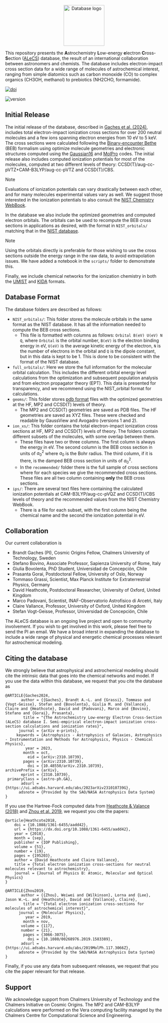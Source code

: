 <p align="center">
  <picture>
      <source media="(prefers-color-scheme: dark)" srcset="assets/alecs_logo_dark.svg?sanitize=true" height=130>
      <source media="(prefers-color-scheme: light)" srcset="assets/alecs_logo_light.svg?sanitize=true" height=130>
      <img alt="Database logo" src="">
  </picture>
</p>

This repository presents the **A**strochemistry **L**ow-energy **e**lectron **C**ross-**S**ection ([ALeCS](astrobrandt.github.io/ALeCS/)) database, the result of an international collaboration between astronomers and chemists. The database includes electron-impact cross section data for a wide range of molecules of astrochemical interest, ranging from simple diatomics such as carbon monoxide (CO) to complex organics (CH3OH, methanol) to prebiotics (NH2CHO, formamide).

[![doi](https://img.shields.io/badge/doi-10.1051/0004--6361/202348293-blue?logo=DOI&logoColor=white)](https://ui.adsabs.harvard.edu/abs/2024A%26A...684A..41G/abstract)

![version](https://img.shields.io/badge/version-2024.02-orange)

[astrobrandt.github.io/ALeCS/]: astrobrandt.github.io/ALeCS/

## Initial Release
The initial release of the database, described in [Gaches et al. (2024)](https://ui.adsabs.harvard.edu/abs/2023arXiv231010739G/abstract), includes total electron-impact ionization cross sections for over 200 neutral molecules and a few ions spanning electron energies from 10 eV to 5 keV. The cross sections were calculated following the [Binary-encounter Bethe](https://ui.adsabs.harvard.edu/abs/1994PhRvA..50.3954K/abstract) (BEB) formalism using optimize molecule geometries and electronic structures computed using the [Gaussian16](https://www.gaussian.com/) and [MolPro](https://www.molpro.net/) codes. The initial release also includes computed ionization potentials for most of the molecules, computed at two different levels of theory: CCSD(T)/aug-cc-pVTZ+CAM-B3LYP/aug-cc-pVTZ and CCSD(T)/CBS.

> [!NOTE]
> Evaluations of ionization potentials can vary drastically between each other, and for many molecules experimental values vary as well. We suggest those interested in the ionization potentials to also consult the [NIST Chemistry WebBook](https://webbook.nist.gov/chemistry/ie-ser/).

In the database we also include the optimized geometries and computed electron orbitals. The orbitals can be used to recompute the BEB cross sections in applications as desired, with the format in `NIST_orbitals/` matching that in the [NIST database](https://physics.nist.gov/PhysRefData/Ionization/molTable.html).

> [!NOTE]
> Using the orbitals directly is preferable for those wishing to use the cross sections outside the energy range in the raw data, to avoid extrapolation issues. We have added a notebook in the `scripts/` folder to demonstrate this.

Finally, we include chemical networks for the ionization chemistry in both the [UMIST](http://udfa.ajmarkwick.net/index.php) and [KIDA](https://kida.astrochem-tools.org/) formats.

## Database Format
The database folders are described as follows:
- `NIST_orbitals/`: This folder stores the molecule orbitals in the same format as the NIST database. It has all the information needed to compute the BEB cross sections.
  * This file is formatted with columns as follows: `Orbital B(eV) U(eV) N Q`, where `Orbital` is the orbital number, `B(eV)` is the electron binding energy in eV, `U(eV)` is the average kinetic energy of the electron, `N` is the number of electrons in the orbital and `Q` is the dipole constant, but in this data is kept to be 1. This is done to be consistent with the format of the NIST database.
- `full_orbitals/`: Here we store the full information for the molecular orbital calculation. This includes the different orbital energy level calculations from the optimization and subsequent population analysis and from electron propagator theory (EPT). This data is presented for transparency, and we recommend using the NIST_orbital format for calculations.
- `geoms/`: This folder stores [pdb format](https://en.wikipedia.org/wiki/Protein_Data_Bank_(file_format)) files with the optimized geometries at the HF, MP2 and CCSD(T) levels of theory.
  * The MP2 and CCSD(T) geometries are saved as PDB files. The HF geometries are saved as XYZ files. These were checked and readable by GaussView and Avogadro (versions 1 and 2).
- `ion_xs/`: This folder contains the total electron-impact ionization cross sections at HF, MP2 and CCSD(T) levels of theory. The folders contain different subsets of the molecules, with some overlap between them.
  * These files have two or three columns. The first column is always the energy in eV. The second column is the BEB cross section in units of $a_0^2$ where $a_0$ is the Bohr radius. The third column, if it is there, is the damped BEB cross section in units of $a_0^2$.
  * In the `recommended/` folder there is the full sample of cross sections where for each species we give the recommended cross sections. These files are all two column containing **only** the BEB cross sections.
- `ips/`: There are several text files here containing the calculated ionization potentials at CAM-B3LYP/aug-cc-pVQZ and CCSD(T)/CBS levels of theory and the recommended values from the NIST Chemistry WebBook.
  * There is a file for each subset, with the first column being the chemical name and the second the ionization potential in eV.


## Collaboration
Our current collaboration is
- Brandt Gaches (PI), Cosmic Origins Fellow, Chalmers University of Technology, Sweden
- Stefano Bovino, Associate Professor, Sapienza University of Rome, Italy
- Giulia Bovolenta, PhD Student, Universidad de Concepción, Chile
- Prasanta Gorai, Postdoctoral Fellow, University of Oslo, Norway
- Tommaso Grassi, Scientist, Max Planck Institute for Extraterrestrial Physics, Germany
- David Heathcote, Postdoctoral Researcher, University of Oxford, United Kingdom
- Marco Padovani, Scientist, INAF-Observatorio Astrofisico di Arcetri, Italy
- Claire Vallance, Professor, University of Oxford, United Kingdom
- Stefan Vogt-Geisse, Professor, Universidad de Concepción, Chile

The ALeCS database is an ongoing live project and open to community involvement. If you wish to get involved in this work, please feel free to send the PI an email. We have a broad interst in expanding the database to include a wide range of physical and energetic chemical processes relevant for astrochemical modeling.

## Citing the database
We strongly believe that astrophysical and astrochemical modeling should cite the intrinsic data that goes into the chemical networks and model. If you use the data within this database, we request that you cite the database as
```
@ARTICLE{Gaches2024,
       author = {{Gaches}, Brandt A.~L. and {Grassi}, Tommaso and {Vogt-Geisse}, Stefan and {Bovolenta}, Giulia M. and {Vallance}, Claire and {Heathcote}, David and {Padovani}, Marco and {Bovino}, Stefano and {Gorai}, Prasanta},
        title = "{The Astrochemistry Low-energy Electron Cross-Section (ALeCS) database I. Semi-empirical electron-impact ionization cross-section calculations and ionization rates}",
      journal = {arXiv e-prints},
     keywords = {Astrophysics - Astrophysics of Galaxies, Astrophysics - Instrumentation and Methods for Astrophysics, Physics - Chemical Physics},
         year = 2023,
        month = oct,
          eid = {arXiv:2310.10739},
        pages = {arXiv:2310.10739},
          doi = {10.48550/arXiv.2310.10739},
archivePrefix = {arXiv},
       eprint = {2310.10739},
 primaryClass = {astro-ph.GA},
       adsurl = {https://ui.adsabs.harvard.edu/abs/2023arXiv231010739G},
      adsnote = {Provided by the SAO/NASA Astrophysics Data System}
}
```
If you use the Hartree-Fock computed data from [Heathcote & Valance (2018)](https://dx.doi.org/10.1088/1361-6455/aadd42) and [Zhou et al. 2019](https://ui.adsabs.harvard.edu/abs/2019MolPh.117.3066Z), we request you cite the papers:
```
@article{Heathcote2018,
    doi = {10.1088/1361-6455/aadd42},
    url = {https://dx.doi.org/10.1088/1361-6455/aadd42},
    year = {2018},
    month = {sep},
    publisher = {IOP Publishing},
    volume = {51},
    number = {19},
    pages = {195203},
    author = {David Heathcote and Claire Vallance},
    title = {Total electron ionization cross-sections for neutral molecules relevant to astrochemistry},
    journal = {Journal of Physics B: Atomic, Molecular and Optical Physics}
}
```
```
@ARTICLE{Zhou2019,
       author = {{Zhou}, Weiwei and {Wilkinson}, Lorna and {Lee}, Jason W.~L. and {Heathcote}, David and {Vallance}, Claire},
        title = "{Total electron ionization cross-sections for molecules of astrochemical interest}",
      journal = {Molecular Physics},
         year = 2019,
        month = nov,
       volume = {117},
       number = {21},
        pages = {3066-3075},
          doi = {10.1080/00268976.2019.1583389},
       adsurl = {https://ui.adsabs.harvard.edu/abs/2019MolPh.117.3066Z},
      adsnote = {Provided by the SAO/NASA Astrophysics Data System}
}
```
Finally, if you use any data from subsequent releases, we request that you cite the paper relevant for that release.

## Support
We acknowledge support from Chalmers University of Technology and the Chalmers Initiative on Cosmic Origins. The MP2 and CAM-B3LYP calculations were performed on the Vera computing facility managed by the Chalmers Centre for Computational Science and Engineering.
